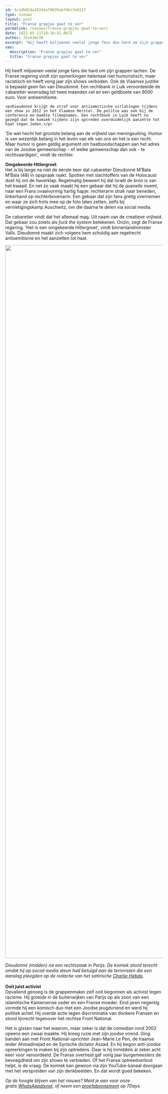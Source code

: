 ```yaml
---
id: 4c1db02da26241ef9835ab74bc7e0127
type: nieuws
layout: post
title: "Franse grapjas gaat te ver"
permalink: /nieuws/franse-grapjas-gaat-te-ver/
date: 2022-05-11T19:16:41.067Z
author: 7biA1WiYB
excerpt: "Hij heeft miljoenen veelal jonge fans die hard om zijn grappen lachen. De Franse regering vindt zijn opmerkingen helemaal niet humoristisch, maar racistisch en heeft vorig jaar zijn shows verboden. Ook de Vlaamse justitie is bepaald geen fan van Dieudonné. Een rechtbank in Luik veroordeelde de cabaretier woensdag tot twee maanden cel en een geldboete van 9000 euro. Voor antisemitisme.   "
seo:
  description: "Franse grapjas gaat te ver"
  title: "Franse grapjas gaat te ver"
---
```

Hij heeft miljoenen veelal jonge fans die hard om zijn grappen lachen. De Franse regering vindt zijn opmerkingen helemaal niet humoristisch, maar racistisch en heeft vorig jaar zijn shows verboden. Ook de Vlaamse justitie is bepaald geen fan van Dieudonné. Een rechtbank in Luik veroordeelde de cabaretier woensdag tot twee maanden cel en een geldboete van 9000 euro. Voor antisemitisme.   

    <p>Dieudonné krijgt de straf voor antisemitische uitlatingen tijdens een show in 2012 in het Vlaamse Herstal. De politie was ook bij de conference en maakte filmopnames. Een rechtbank in Luik heeft nu gezegd dat de komiek tijdens zijn optreden overduidelijk aanzette tot haat tegen Joden.</p>
<p>'De wet hecht het grootste belang aan de vrijheid van meningsuiting. Humor is van wezenlijk belang in het leven van elk van ons en het is een recht. Maar humor is geen geldig argument om haatboodschappen aan het adres van de Joodse gemeenschap - of welke gemeenschap dan ook - te rechtvaardigen', vindt de rechter. </p>
<p><strong>Omgekeerde Hitlergroet</strong><br>Het is bij lange na niet de eerste keer dat cabaretier Dieudonné M’Bala M’Bala (48) in opspraak raakt. Spotten met slachtoffers van de Holocaust doet hij om de haverklap. Regelmatig beweert hij dat Israël de bron is van het kwaad. En net zo vaak maakt hij een gebaar dat hij de <em>quenelle</em> noemt, naar een Frans ovaalvormig hartig hapje: rechterarm strak naar beneden, linkerhand op rechterbovenarm. Een gebaar dat zijn fans gretig overnemen en waar ze zich trots mee op de foto laten zetten, zelfs bij vernietigingskamp Auschwitz, om die daarna te delen via social media.</p>
<p>De cabaretier vindt dat het allemaal mag. Uit naam van de creatieve vrijheid. Dat gebaar zou zoiets als <em>fuck the system</em> betekenen. Onzin, zegt de Franse regering. ‘Het is een omgekeerde Hitlergroet’, vindt binnenlandminister Valls. Dieudonné maakt zich volgens hem schuldig aan regelrecht antisemitisme en het aanzetten tot haat.</p>
<p><div class="media media-element-container media-default"><div id="file-13349" class="file file-image file-image-jpeg">

        
  
  <div class="content">
    <img title="Foto EPA" height="2273" width="4096" class="media-element file-default" src="https://7dagen.netlify.app/sites/default/files/ANP-31053071.jpg" alt="">  </div>

  
</div>
</div>
<p><em>Dieudonné (midden) na een rechtszaak in Parijs. De komiek stond terecht omdat hij op social media steun had betuigd aan de terroristen die een aanslag pleegden op de redactie van het satirische <a href="https://7dagen.netlify.app/nieuws/charlie-hebdo-hoe-zat-dat-ook-alweer">Charlie Hebdo</a>.  </em><br><br><strong>Ooit juist activist</strong><br>Opvallend genoeg is de grappenmaker zelf ooit begonnen als activist tegen racisme. Hij groeide in de buitenwijken van Parijs op als zoon van een islamitische Kameroense vader en een Franse moeder. Eind jaren negentig vormde hij een komisch duo met een Joodse jeugdvriend en werd hij politiek actief. Hij voerde actie tegen discriminatie van donkere Fransen en stond lijnrecht tegenover het rechtse Front National.</p>
<p>Het is gissen naar het waarom, maar zeker is dat de comedian rond 2002 opeens een zwaai maakte. Hij kreeg ruzie met zijn joodse vriend. Ging banden aan met Front National-oprichter Jean-Marie Le Pen, de Iraanse leider Ahmadinejad en de Syrische dictator Assad. En hij begon anti-joodse opmerkingen te maken bij zijn optredens. Daar is hij inmiddels al zeker acht keer voor veroordeeld. De Franse overheid gaf vorig jaar burgemeesters de bevoegdheid om zijn shows te verbieden. Of het Franse optreedverbod helpt, is de vraag. De komiek kan gewoon via zijn YouTube-kanaal doorgaan met het verspreiden van zijn denkbeelden. En dat wordt goed bekeken.</p>
<p><em>Op de hoogte blijven van het nieuws? Meld je aan voor onze gratis <a href="https://7dagen.netlify.app/whatsapp" target="_blank">WhatsAppdienst</a>, of neem een <a href="https://abonneren.sevendays.nl/abonneren/abonnementen">proefabonnement</a> op 7Days.</em></p>  
